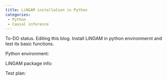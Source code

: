```yaml
---
title: LiNGAM installation in Python
categories:
 - Python
 - Causal inference
---
```


To-DO status. Editing this blog.
Install LiNGAM in python environmernt and test its basic functions.

<!--more-->

Python environment:

LiNGAM package info:

Test plan:

